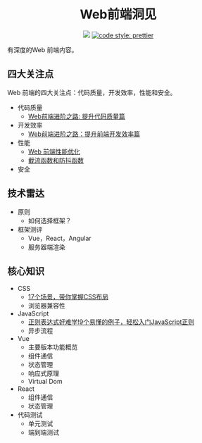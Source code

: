 <h1 align="center">Web前端洞见</h1>
<p align="center">
  <a href="https://gitter.im/iamjoel/front-end-note">
    <img src="https://badges.gitter.im/Join Chat.svg"></a>
  <a href="https://github.com/prettier/prettier">
    <img src="https://img.shields.io/badge/code_style-prettier-ff69b4.svg?style=flat-square" alt="code style: prettier">
  </a>
</p>

有深度的Web 前端内容。

## 四大关注点
Web 前端的四大关注点：代码质量，开发效率，性能和安全。

* 代码质量
  * [Web前端进阶之路: 提升代码质量篇](focus-point/quality)
* 开发效率
  * [Web前端进阶之路：提升前端开发效率篇](focus-point/effective)
* 性能
  * [Web 前端性能优化](focus-point/performance)
  * [截流函数和防抖函数](focus-point/performance/throttle.md)
* 安全

## 技术雷达
* 原则
  * 如何选择框架？
* 框架测评
  * Vue，React，Angular
  * 服务器端渲染

## 核心知识
* CSS
  * [17个场景，带你掌握CSS布局](key-point/css/layout)
  * 浏览器兼容性
* JavaScript
  * [正则表达式好难学!9个易懂的例子，轻松入门JavaScript正则](key-point/js/reg)
  * 异步流程
* Vue
  * 主要版本功能概览
  * 组件通信
  * 状态管理
  * 响应式原理
  * Virtual Dom
* React
  * 组件通信
  * 状态管理
* 代码测试
  * 单元测试
  * 端到端测试
